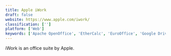 ```yaml
---
title: Apple iWork
draft: false 
website: https://www.apple.com/iwork/
classification: ['']
platform: ['Web']
keywords: ['Apache OpenOffice', 'EtherCalc', 'EuroOffice', 'Google Drive', 'Joeffice', 'LibreOffice', 'LibreOffice - Writer', 'Microsoft Office', 'Microsoft Word', 'NeoOffice', 'Nevron Writer', 'ONLYOFFICE', 'Office Online', 'OfficeSuite', 'Polaris Office', 'SoftMaker FreeOffice', 'WPS Office', 'WordPerfect', 'Zoho One']
---
```

iWork is an office suite by Apple.